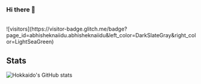 ### Hi there 👋
<br />
![visitors](https://visitor-badge.glitch.me/badge?page_id=abhisheknaiidu.abhisheknaiidu&left_color=DarkSlateGray&right_color=LightSeaGreen)

## Stats
![Hokkaido's GitHub stats](https://github-readme-stats.vercel.app/api?username=HokkaidoInu&theme=panda&show_icons=true)
